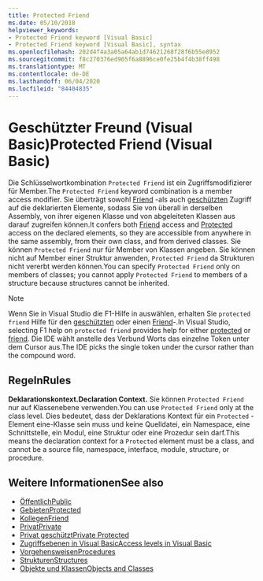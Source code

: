 ```yaml
---
title: Protected Friend
ms.date: 05/10/2018
helpviewer_keywords:
- Protected Friend keyword [Visual Basic]
- Protected Friend keyword [Visual Basic], syntax
ms.openlocfilehash: 202d4f4a3a05a64ab1d74621268f28f6b55e8952
ms.sourcegitcommit: f8c270376ed905f6a8896ce0fe25b4f4b38ff498
ms.translationtype: MT
ms.contentlocale: de-DE
ms.lasthandoff: 06/04/2020
ms.locfileid: "84404835"
---
```

# <a name="protected-friend-visual-basic"></a><span data-ttu-id="4a189-102">Geschützter Freund (Visual Basic)</span><span class="sxs-lookup"><span data-stu-id="4a189-102">Protected Friend (Visual Basic)</span></span>

<span data-ttu-id="4a189-103">Die Schlüsselwortkombination `Protected Friend` ist ein Zugriffsmodifizierer für Member.</span><span class="sxs-lookup"><span data-stu-id="4a189-103">The `Protected Friend` keyword combination is a member access modifier.</span></span> <span data-ttu-id="4a189-104">Sie überträgt sowohl [Friend](friend.md) -als auch [geschützten](protected.md) Zugriff auf die deklarierten Elemente, sodass Sie von überall in derselben Assembly, von ihrer eigenen Klasse und von abgeleiteten Klassen aus darauf zugreifen können.</span><span class="sxs-lookup"><span data-stu-id="4a189-104">It confers both [Friend](friend.md) access and [Protected](protected.md) access on the declared elements, so they are accessible from anywhere in the same assembly, from their own class, and from derived classes.</span></span> <span data-ttu-id="4a189-105">Sie können `Protected Friend` nur für Member von Klassen angeben. Sie können nicht auf Member einer Struktur anwenden, `Protected Friend` da Strukturen nicht vererbt werden können.</span><span class="sxs-lookup"><span data-stu-id="4a189-105">You can specify `Protected Friend` only on members of classes; you cannot apply `Protected Friend` to members of a structure because structures cannot be inherited.</span></span>

> [!NOTE]
> <span data-ttu-id="4a189-106">Wenn Sie in Visual Studio die F1-Hilfe in auswählen, erhalten Sie `protected friend` Hilfe für den [geschützten](protected.md) oder einen [Friend](friend.md)-.</span><span class="sxs-lookup"><span data-stu-id="4a189-106">In Visual Studio, selecting F1 help on `protected friend` provides help for either [protected](protected.md) or [friend](friend.md).</span></span> <span data-ttu-id="4a189-107">Die IDE wählt anstelle des Verbund Worts das einzelne Token unter dem Cursor aus.</span><span class="sxs-lookup"><span data-stu-id="4a189-107">The IDE picks the single token under the cursor rather than the compound word.</span></span>

## <a name="rules"></a><span data-ttu-id="4a189-108">Regeln</span><span class="sxs-lookup"><span data-stu-id="4a189-108">Rules</span></span>

<span data-ttu-id="4a189-109">**Deklarationskontext.**</span><span class="sxs-lookup"><span data-stu-id="4a189-109">**Declaration Context.**</span></span> <span data-ttu-id="4a189-110">Sie können `Protected Friend` nur auf Klassenebene verwenden.</span><span class="sxs-lookup"><span data-stu-id="4a189-110">You can use `Protected Friend` only at the class level.</span></span> <span data-ttu-id="4a189-111">Dies bedeutet, dass der Deklarations Kontext für ein `Protected` -Element eine-Klasse sein muss und keine Quelldatei, ein Namespace, eine Schnittstelle, ein Modul, eine Struktur oder eine Prozedur sein darf.</span><span class="sxs-lookup"><span data-stu-id="4a189-111">This means the declaration context for a `Protected` element must be a class, and cannot be a source file, namespace, interface, module, structure, or procedure.</span></span>

## <a name="see-also"></a><span data-ttu-id="4a189-112">Weitere Informationen</span><span class="sxs-lookup"><span data-stu-id="4a189-112">See also</span></span>

- [<span data-ttu-id="4a189-113">Öffentlich</span><span class="sxs-lookup"><span data-stu-id="4a189-113">Public</span></span>](public.md)
- [<span data-ttu-id="4a189-114">Gebieten</span><span class="sxs-lookup"><span data-stu-id="4a189-114">Protected</span></span>](protected.md)
- [<span data-ttu-id="4a189-115">Kollegen</span><span class="sxs-lookup"><span data-stu-id="4a189-115">Friend</span></span>](friend.md)
- [<span data-ttu-id="4a189-116">Privat</span><span class="sxs-lookup"><span data-stu-id="4a189-116">Private</span></span>](private.md)
- [<span data-ttu-id="4a189-117">Privat geschützt</span><span class="sxs-lookup"><span data-stu-id="4a189-117">Private Protected</span></span>](./private-protected.md)
- [<span data-ttu-id="4a189-118">Zugriffsebenen in Visual Basic</span><span class="sxs-lookup"><span data-stu-id="4a189-118">Access levels in Visual Basic</span></span>](../../programming-guide/language-features/declared-elements/access-levels.md)
- [<span data-ttu-id="4a189-119">Vorgehensweisen</span><span class="sxs-lookup"><span data-stu-id="4a189-119">Procedures</span></span>](../../programming-guide/language-features/procedures/index.md)
- [<span data-ttu-id="4a189-120">Strukturen</span><span class="sxs-lookup"><span data-stu-id="4a189-120">Structures</span></span>](../../programming-guide/language-features/data-types/structures.md)
- [<span data-ttu-id="4a189-121">Objekte und Klassen</span><span class="sxs-lookup"><span data-stu-id="4a189-121">Objects and Classes</span></span>](../../programming-guide/language-features/objects-and-classes/index.md)
